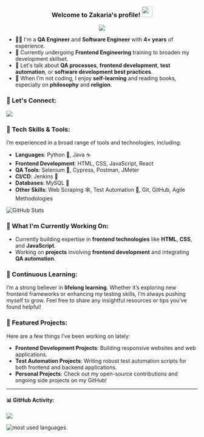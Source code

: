 <h3 align="center">
  Welcome to Zakaria's profile!
  <img src="https://media.giphy.com/media/hvRJCLFzcasrR4ia7z/giphy.gif" width="28">
</h3>

<!-- Typing SVG by DenverCoder1 - https://github.com/DenverCoder1/readme-typing-svg -->
<p align="center">
  <a href="https://github.com/DenverCoder1/readme-typing-svg"><img src="https://readme-typing-svg.herokuapp.com/?lines=QA%20Engineer%20%7C%20Software%20Engineer%20%7C%20;Always%20learning%20and%20growing&font=Fira%20Code&center=true&width=440&height=45&color=f75c7e&vCenter=true&size=22"></a>
</p> 

- 👨‍💻 I'm a **QA Engineer** and **Software Engineer** with **4+ years** of experience.
- 🌱 Currently undergoing **Frontend Engineering** training to broaden my development skillset.
- 💬 Let's talk about **QA processes**, **frontend development**, **test automation**, or **software development best practices**.
- 📖 When I’m not coding, I enjoy **self-learning** and reading books, especially on **philosophy** and **religion**.

### 📢 Let's Connect:

<a href="https://www.linkedin.com/in/zakaria-moustakim-915046173/" target="_blank"><img src="https://img.shields.io/badge/-Zakaria%20Moustakim-0077B5?style=for-the-badge&logo=Linkedin&logoColor=white"/></a>

### 🔧 Tech Skills & Tools:
I’m experienced in a broad range of tools and technologies, including:

- **Languages**: Python 🐍, Java ☕
- **Frontend Development**: HTML, CSS, JavaScript, React
- **QA Tools**: Selenium 🧪, Cypress, Postman, JMeter
- **CI/CD**: Jenkins 🚀
- **Databases**: MySQL 💾
- **Other Skills**: Web Scraping 🕸️, Test Automation 🤖, Git, GitHub, Agile Methodologies

![GitHub Stats](https://github-readme-stats.vercel.app/api?username=zakaria&show_icons=true&theme=radical)

### 🚀 What I'm Currently Working On:
- Currently building expertise in **frontend technologies** like **HTML**, **CSS**, and **JavaScript**.
- Working on **projects** involving **frontend development** and integrating **QA automation**.

### 🌱 Continuous Learning:
I’m a strong believer in **lifelong learning**. Whether it’s exploring new frontend frameworks or enhancing my testing skills, I’m always pushing myself to grow. Feel free to share any insightful resources or tips you’ve found helpful!

### 💼 Featured Projects:
Here are a few things I’ve been working on lately:
- **Frontend Development Projects**: Building responsive websites and web applications.
- **Test Automation Projects**: Writing robust test automation scripts for both frontend and backend applications.
- **Personal Projects**: Check out my open-source contributions and ongoing side projects on my GitHub!

---

#### 📊 GitHub Activity:

<a href="https://github.com/zakaria" target="_blank"><img src="https://komarev.com/ghpvc/?username=zakaria&style=for-the-badge"></a>

<img align="left" src="https://github-readme-stats.vercel.app/api/top-langs?username=zakaria&show_icons=true&locale=en&layout=compact&theme=radical" alt="most used languages" />
